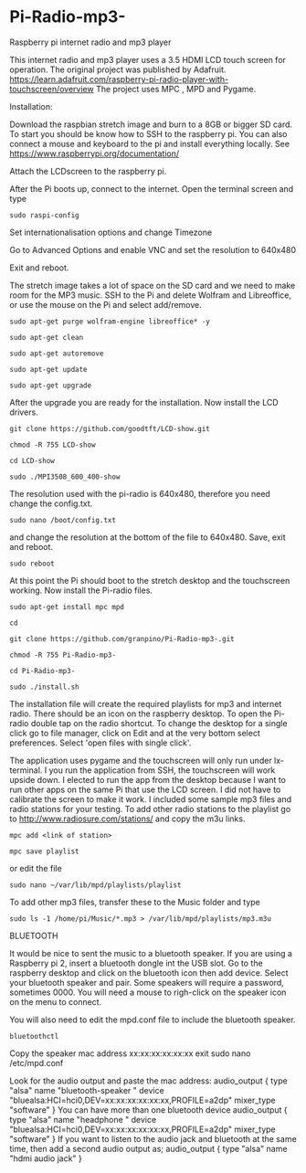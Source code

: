 # Pi-Radio-mp3-
Raspberry pi internet radio and mp3 player

This internet radio and mp3 player uses a 3.5 HDMI LCD touch screen for operation. The original project was published by Adafruit. https://learn.adafruit.com/raspberry-pi-radio-player-with-touchscreen/overview The project uses MPC , MPD and Pygame.

Installation:

Download the raspbian stretch image and burn to a 8GB or bigger SD card. To start you should be know how to SSH to the      raspberry pi. You can also connect a mouse and keyboard to the pi and install everything locally. See https://www.raspberrypi.org/documentation/

Attach the LCDscreen to the raspberry pi. 

After the Pi boots up, connect to the internet. Open the terminal screen and type

    sudo raspi-config

Set internationalisation options and change Timezone 

Go to Advanced Options and enable VNC and set the resolution to 640x480

Exit and reboot.

The stretch image takes a lot of space on the SD card and we need to make room for the MP3 music. SSH to the Pi and delete Wolfram and Libreoffice, or use the mouse on the Pi and select add/remove.

    sudo apt-get purge wolfram-engine libreoffice* -y

    sudo apt-get clean

    sudo apt-get autoremove

    sudo apt-get update

    sudo apt-get upgrade

After the upgrade you are ready for the installation. Now install the LCD drivers.

    git clone https://github.com/goodtft/LCD-show.git

    chmod -R 755 LCD-show

    cd LCD-show

    sudo ./MPI3508_600_400-show

The resolution used with the pi-radio is 640x480, therefore you need change the config.txt.

    sudo nano /boot/config.txt

and change the resolution at the bottom of the file to 640x480. Save, exit and reboot.

    sudo reboot

At this point the Pi should boot to the stretch desktop and the touchscreen working. Now install the Pi-radio files.
    
    sudo apt-get install mpc mpd
    
    cd

    git clone https://github.com/granpino/Pi-Radio-mp3-.git

    chmod -R 755 Pi-Radio-mp3-

    cd Pi-Radio-mp3-

    sudo ./install.sh

The installation file will create the required playlists for mp3 and internet radio. There should be an icon on the raspberry desktop. To open the Pi-radio double tap on the radio shortcut. To change the desktop for a single click go to file manager, click on Edit and at the very bottom select preferences. Select 'open files with single click'.

The application uses pygame and the touchscreen will only run under lx-terminal. I you run the application from SSH, the touchscreen will work upside down. I elected to run the app from the desktop because I want to run other apps on the same Pi that use the LCD screen. I did not have to calibrate the screen to make it work. I included some sample mp3 files and radio stations for your testing. To add other radio stations to the playlist go to http://www.radiosure.com/stations/ and copy the m3u links. 

    mpc add <link of station>

    mpc save playlist

or edit the file 

    sudo nano ~/var/lib/mpd/playlists/playlist

To add other mp3 files, transfer these to the Music folder and type 

    sudo ls -1 /home/pi/Music/*.mp3 > /var/lib/mpd/playlists/mp3.m3u
BLUETOOTH

It would be nice to sent the music to a bluetooth speaker. If you are using a Raspberry pi 2, insert a bluetooth dongle int the USB slot. Go to the raspberry desktop and click on the bluetooth icon then add device. Select your bluetooth speaker and pair. Some speakers will require a password, sometimes 0000. You will need a mouse to righ-click on the speaker icon on the menu to connect.

You will also need to edit the mpd.conf file to include the bluetooth speaker.

    bluetoothctl
Copy the speaker mac address xx:xx:xx:xx:xx:xx
    exit
    sudo nano /etc/mpd.conf

Look for the audio output and paste the mac address:
    audio_output {
           type            "alsa"
        name            "bluetooth-speaker "
        device          "bluealsa:HCI=hci0,DEV=xx:xx:xx:xx:xx:xx,PROFILE=a2dp"
        mixer_type      "software"
    }
You can have more than one bluetooth device
    audio_output {
        type            "alsa"
        name            "headphone "
        device          "bluealsa:HCI=hci0,DEV=xx:xx:xx:xx:xx:xx,PROFILE=a2dp"
        mixer_type      "software"
    }
If you want to listen to the audio jack and bluetooth at the same time, then add a second audio output as;
    audio_output {
        type            "alsa"
        name            "hdmi audio jack"
    }


